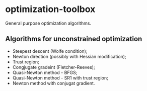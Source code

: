 # optimization-toolbox
General purpose optimization algorithms.

## Algorithms for unconstrained optimization
 - Steepest descent (Wolfe condition);
 - Newton direction (possibly with Hessian modification);
 - Trust region;
 - Congjugate gradeint (Fletcher-Reeves);
 - Quasi-Newton method - BFGS;
 - Quasi-Newton method - SR1 with trust region;
 - Newton method with conjugat gradient.
